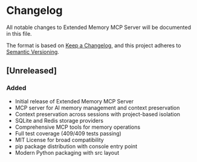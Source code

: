 # Changelog

All notable changes to Extended Memory MCP Server will be documented in this file.

The format is based on [Keep a Changelog](https://keepachangelog.com/en/1.0.0/),
and this project adheres to [Semantic Versioning](https://semver.org/spec/v2.0.0.html).

## [Unreleased]

### Added
- Initial release of Extended Memory MCP Server
- MCP server for AI memory management and context preservation
- Context preservation across sessions with project-based isolation
- SQLite and Redis storage providers
- Comprehensive MCP tools for memory operations
- Full test coverage (409/409 tests passing)
- MIT License for broad compatibility
- pip package distribution with console entry point
- Modern Python packaging with src layout
